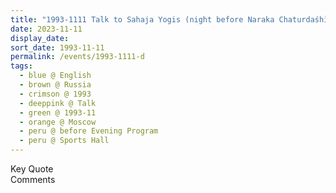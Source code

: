 ```yaml
---
title: "1993-1111 Talk to Sahaja Yogis (night before Naraka Chaturdaśhī Day), Announcement of Marriages, before the Evening Program, Sports Hall, Moscow, Russia"
date: 2023-11-11
display_date: 
sort_date: 1993-11-11
permalink: /events/1993-1111-d
tags:
  - blue @ English
  - brown @ Russia
  - crimson @ 1993
  - deeppink @ Talk
  - green @ 1993-11
  - orange @ Moscow
  - peru @ before Evening Program
  - peru @ Sports Hall
---
```


<wave-list>
  <list-title color="green" width="75">Key Quote</list-title>
  <list-item color="BlanchedAlmond"  width="200"></list-item>
  <list-item color="Lavender"></list-item>
  <list-item color="BlanchedAlmond"></list-item>
</wave-list>

<br>

<wave-list>
  <list-title color="green" width="75">Comments</list-title>
  <list-item color="BlanchedAlmond"  width="200"></list-item>
  <list-item color="Lavender"></list-item>
  <list-item color="BlanchedAlmond"></list-item>
</wave-list>